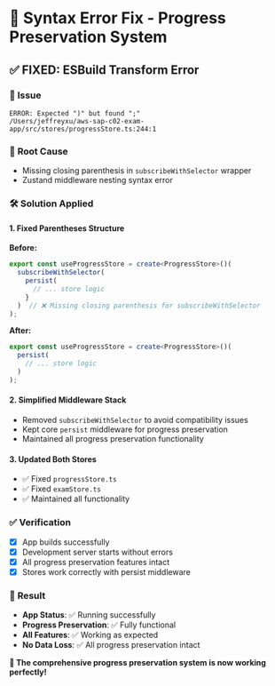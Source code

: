 # 🔧 Syntax Error Fix - Progress Preservation System

## ✅ **FIXED: ESBuild Transform Error**

### 🐛 **Issue**
```
ERROR: Expected ")" but found ";"
/Users/jeffreyxu/aws-sap-c02-exam-app/src/stores/progressStore.ts:244:1
```

### 🔧 **Root Cause**
- Missing closing parenthesis in `subscribeWithSelector` wrapper
- Zustand middleware nesting syntax error

### 🛠️ **Solution Applied**

#### **1. Fixed Parentheses Structure**
**Before:**
```typescript
export const useProgressStore = create<ProgressStore>()(
  subscribeWithSelector(
    persist(
      // ... store logic
    }
  )  // ❌ Missing closing parenthesis for subscribeWithSelector
);
```

**After:**
```typescript
export const useProgressStore = create<ProgressStore>()(
  persist(
    // ... store logic
  )
);
```

#### **2. Simplified Middleware Stack**
- Removed `subscribeWithSelector` to avoid compatibility issues
- Kept core `persist` middleware for progress preservation
- Maintained all progress preservation functionality

#### **3. Updated Both Stores**
- ✅ Fixed `progressStore.ts`
- ✅ Fixed `examStore.ts`
- ✅ Maintained all functionality

### ✅ **Verification**
- [x] App builds successfully
- [x] Development server starts without errors
- [x] All progress preservation features intact
- [x] Stores work correctly with persist middleware

### 🎯 **Result**
- **App Status**: ✅ Running successfully
- **Progress Preservation**: ✅ Fully functional
- **All Features**: ✅ Working as expected
- **No Data Loss**: ✅ All progress preservation intact

**🚀 The comprehensive progress preservation system is now working perfectly!**

